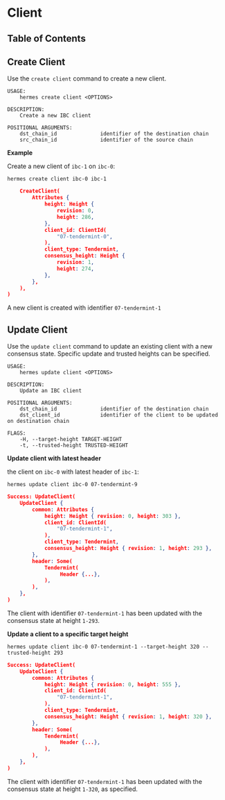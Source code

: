 # Client

## Table of Contents

<!-- toc -->

## Create Client

Use the `create client` command to create a new client.

```shell
USAGE:
    hermes create client <OPTIONS>

DESCRIPTION:
    Create a new IBC client

POSITIONAL ARGUMENTS:
    dst_chain_id              identifier of the destination chain
    src_chain_id              identifier of the source chain
```

__Example__

Create a new client of `ibc-1` on `ibc-0`:

```shell
hermes create client ibc-0 ibc-1
```

```json
    CreateClient(
        Attributes {
            height: Height {
                revision: 0,
                height: 286,
            },
            client_id: ClientId(
                "07-tendermint-0",
            ),
            client_type: Tendermint,
            consensus_height: Height {
                revision: 1,
                height: 274,
            },
        },
    ),
)
```

A new client is created with identifier `07-tendermint-1`

## Update Client

Use the `update client` command to update an existing client with a new consensus state.
Specific update and trusted heights can be specified.

```shell
USAGE:
    hermes update client <OPTIONS>

DESCRIPTION:
    Update an IBC client

POSITIONAL ARGUMENTS:
    dst_chain_id              identifier of the destination chain
    dst_client_id             identifier of the client to be updated on destination chain

FLAGS:
    -H, --target-height TARGET-HEIGHT
    -t, --trusted-height TRUSTED-HEIGHT
```

__Update client with latest header__

the client on `ibc-0` with latest header of `ibc-1`:

```shell
hermes update client ibc-0 07-tendermint-9
```

```json
Success: UpdateClient(
    UpdateClient {
        common: Attributes {
            height: Height { revision: 0, height: 303 },
            client_id: ClientId(
                "07-tendermint-1",
            ),
            client_type: Tendermint,
            consensus_height: Height { revision: 1, height: 293 },
        },
        header: Some(
            Tendermint(
                 Header {...},
            ),
        ),
    },
)
```

The client with identifier `07-tendermint-1` has been updated with the consensus state at height `1-293`.

__Update a client to a specific target height__

```shell
hermes update client ibc-0 07-tendermint-1 --target-height 320 --trusted-height 293
```

```json
Success: UpdateClient(
    UpdateClient {
        common: Attributes {
            height: Height { revision: 0, height: 555 },
            client_id: ClientId(
                "07-tendermint-1",
            ),
            client_type: Tendermint,
            consensus_height: Height { revision: 1, height: 320 },
        },
        header: Some(
            Tendermint(
                 Header {...},
            ),
        ),
    },
)
```

The client with identifier `07-tendermint-1` has been updated with the consensus state at height `1-320`, as specified.
